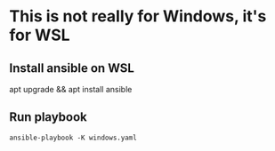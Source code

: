 # This is not really for Windows, it's for WSL

## Install ansible on WSL

apt upgrade && apt install ansible

## Run playbook

`ansible-playbook -K windows.yaml`